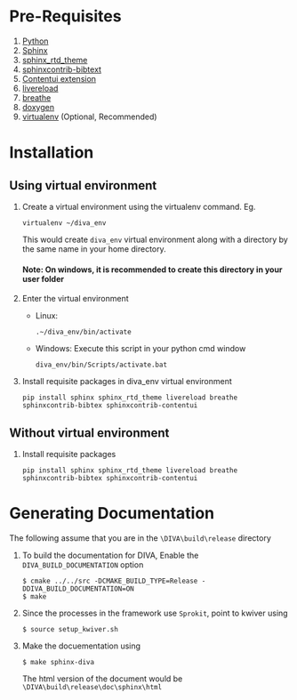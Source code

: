 # Pre-Requisites
1. [Python](https://www.python.org/) 
2. [Sphinx](http://www.sphinx-doc.org/en/master/)
3. [sphinx_rtd_theme](https://sphinx-rtd-theme.readthedocs.io/en/latest/)
4. [sphinxcontrib-bibtext](https://build-me-the-docs-please.readthedocs.io/en/latest/Using_Sphinx/UsingBibTeXCitationsInSphinx.html)
5. [Contentui extension](https://sphinxcontrib-contentui.readthedocs.io/en/latest/installation.html)
6. [livereload](https://pypi.org/project/livereload/)
7. [breathe](https://pypi.org/project/breathe/)
8. [doxygen](http://www.doxygen.nl/)
9. [virtualenv](https://pypi.org/project/virtualenv/) (Optional, Recommended)

# Installation
## Using virtual environment
1. Create a virtual environment using the virtualenv command.  Eg. 
    ```
    virtualenv ~/diva_env
    ```
    This would create `diva_env` virtual environment along with a directory by the same name in your home directory.
    #### Note:  On windows, it is recommended to create this directory in your user folder
    
2. Enter the virtual environment

    * Linux:
        ```
        .~/diva_env/bin/activate
        ```

    * Windows: Execute this script in your python cmd window
        ```
        diva_env/bin/Scripts/activate.bat
        ```

3. Install requisite packages in diva_env virtual environment
    ```
    pip install sphinx sphinx_rtd_theme livereload breathe sphinxcontrib-bibtex sphinxcontrib-contentui 
    ```
## Without virtual environment
1. Install requisite packages 
    ```
    pip install sphinx sphinx_rtd_theme livereload breathe sphinxcontrib-bibtex sphinxcontrib-contentui 
    ``` 
    
# Generating Documentation
The following assume that you are in the `\DIVA\build\release` directory

1. To build the documentation for DIVA, Enable the `DIVA_BUILD_DOCUMENTATION` option
    ```
    $ cmake ../../src -DCMAKE_BUILD_TYPE=Release -DDIVA_BUILD_DOCUMENTATION=ON
    $ make
    ```
2. Since the processes in the framework use `Sprokit`, point to kwiver using
    ```
    $ source setup_kwiver.sh
    ```
3. Make the docuementation using
    ```
    $ make sphinx-diva
    ```
   The html version of the document would be `\DIVA\build\release\doc\sphinx\html`

    
   
    
